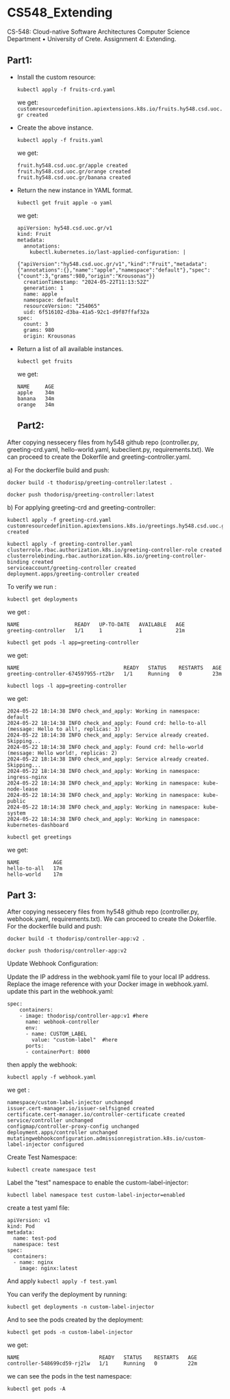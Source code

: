 # CS548_Extending
CS-548: Cloud-native Software Architectures Computer Science Department • University of Crete. Assignment 4: Extending.

## Part1: 

- Install the custom resource:

  ```kubectl apply -f fruits-crd.yaml```

  we get: 
  ```customresourcedefinition.apiextensions.k8s.io/fruits.hy548.csd.uoc.gr created```

- Create the above instance.

  ```kubectl apply -f fruits.yaml```

  we get:
  
  ```
  fruit.hy548.csd.uoc.gr/apple created
  fruit.hy548.csd.uoc.gr/orange created
  fruit.hy548.csd.uoc.gr/banana created
  ```

- Return the new instance in YAML format.

  ```kubectl get fruit apple -o yaml```
  
    we get:
    ```
    apiVersion: hy548.csd.uoc.gr/v1
    kind: Fruit
    metadata:
      annotations:
        kubectl.kubernetes.io/last-applied-configuration: |
          {"apiVersion":"hy548.csd.uoc.gr/v1","kind":"Fruit","metadata":{"annotations":{},"name":"apple","namespace":"default"},"spec":{"count":3,"grams":980,"origin":"Krousonas"}}
      creationTimestamp: "2024-05-22T11:13:52Z"
      generation: 1
      name: apple
      namespace: default
      resourceVersion: "254065"
      uid: 6f516102-d3ba-41a5-92c1-d9f87ffaf32a
    spec:
      count: 3
      grams: 980
      origin: Krousonas  
    ```
    
- Return a list of all available instances.

  ```kubectl get fruits```
  
  we get:
  
  ```
  NAME     AGE
  apple    34m
  banana   34m
  orange   34m
  ```

  ## Part2: 
After copying nessecery files from hy548 github repo (controller.py,  greeting-crd.yaml,  hello-world.yaml,  kubeclient.py,  requirements.txt). We can proceed to create the Dokerfile and greeting-controller.yaml.

a) For the dockerfile build and push:

  ```docker build -t thodorisp/greeting-controller:latest .```
  
  ```docker push thodorisp/greeting-controller:latest```

b) For applying greeting-crd and greeting-controller:

  ```
  kubectl apply -f greeting-crd.yaml
  customresourcedefinition.apiextensions.k8s.io/greetings.hy548.csd.uoc.gr created
  
  kubectl apply -f greeting-controller.yaml
  clusterrole.rbac.authorization.k8s.io/greeting-controller-role created
  clusterrolebinding.rbac.authorization.k8s.io/greeting-controller-binding created
  serviceaccount/greeting-controller created
  deployment.apps/greeting-controller created
  ```

To verify we run :

``kubectl get deployments``

we get :

```
NAME                  READY   UP-TO-DATE   AVAILABLE   AGE
greeting-controller   1/1     1            1           21m
```

``kubectl get pods -l app=greeting-controller``

we get:

```
NAME                                  READY   STATUS    RESTARTS   AGE
greeting-controller-674597955-rt2br   1/1     Running   0          23m
```

``kubectl logs -l app=greeting-controller``

we get:

```
2024-05-22 18:14:38 INFO check_and_apply: Working in namespace: default
2024-05-22 18:14:38 INFO check_and_apply: Found crd: hello-to-all (message: Hello to all!, replicas: 3)
2024-05-22 18:14:38 INFO check_and_apply: Service already created. Skipping...
2024-05-22 18:14:38 INFO check_and_apply: Found crd: hello-world (message: Hello world!, replicas: 2)
2024-05-22 18:14:38 INFO check_and_apply: Service already created. Skipping...
2024-05-22 18:14:38 INFO check_and_apply: Working in namespace: ingress-nginx
2024-05-22 18:14:38 INFO check_and_apply: Working in namespace: kube-node-lease
2024-05-22 18:14:38 INFO check_and_apply: Working in namespace: kube-public
2024-05-22 18:14:38 INFO check_and_apply: Working in namespace: kube-system
2024-05-22 18:14:38 INFO check_and_apply: Working in namespace: kubernetes-dashboard
```

``kubectl get greetings``

we get:

```
NAME           AGE
hello-to-all   17m
hello-world    17m
```

## Part 3:
After copying nessecery files from hy548 github repo (controller.py, webhook.yaml,  requirements.txt). We can proceed to create the Dokerfile.
For the dockerfile build and push:

  ```docker build -t thodorisp/controller-app:v2 .```
  
  ```docker push thodorisp/controller-app:v2```
  
Update Webhook Configuration:

Update the IP address in the webhook.yaml file to your local IP address.
Replace the image reference with your Docker image in webhook.yaml.
update this part in the webhook.yaml:

  ```
 spec:                         
      containers:
      - image: thodorisp/controller-app:v1 #here
        name: webhook-controller
        env:
        - name: CUSTOM_LABEL
          value: "custom-label"  #here
        ports:
        - containerPort: 8000
```

then apply the webhook:

```kubectl apply -f webhook.yaml```

we get :

```
namespace/custom-label-injector unchanged
issuer.cert-manager.io/issuer-selfsigned created
certificate.cert-manager.io/controller-certificate created
service/controller unchanged
configmap/controller-proxy-config unchanged
deployment.apps/controller unchanged
mutatingwebhookconfiguration.admissionregistration.k8s.io/custom-label-injector configured
```

Create Test Namespace:

``kubectl create namespace test``

Label the "test" namespace to enable the custom-label-injector:

``kubectl label namespace test custom-label-injector=enabled``

create a test yaml file:

```
apiVersion: v1
kind: Pod
metadata:
  name: test-pod
  namespace: test
spec:
  containers:
  - name: nginx
    image: nginx:latest
```

And apply ``kubectl apply -f test.yaml``

You can verify the deployment by running:

``kubectl get deployments -n custom-label-injector``


And to see the pods created by the deployment:

``kubectl get pods -n custom-label-injector``

we get:

```
NAME                          READY   STATUS    RESTARTS   AGE
controller-548699cd59-rj2lw   1/1     Running   0          22m
```

we can see the pods in the test namespace:

``kubectl get pods -A``

